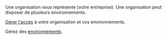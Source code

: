 Une organisation vous représente (votre entreprise). Une organisation peut disposer de plusieurs environnements.

[Gérer l'accès](fcv1681758902467.md) à votre organisation et vos environnements.

Gérez des [environnements](sbt1640280496980.md).
